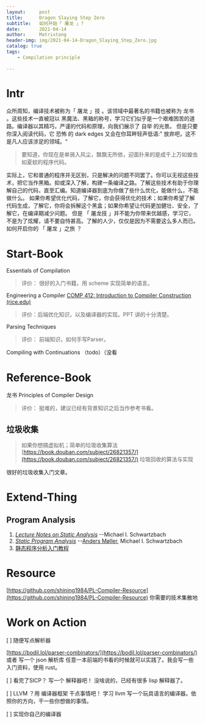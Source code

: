 ```yaml
---
layout:     post
title:      Dragon Slaying Step Zero
subtitle:   如何开始「 屠龙 」?
date:       2021-04-14
author:     Matrixtang
header-img: img/2021-04-14-Dragon_Slaying_Step_Zero.jpg
catalog: true
tags:
    - Compilation principle
    
---
```



# Intr	
   众所周知，编译技术被称为「 屠龙 」技 。该领域中最著名的书籍也被称为  龙书  。这些技术一直被冠以 黑魔法、黑箱的称号，学习它们似乎是一个艰难困苦的道路。编译器以其精巧，严谨的代码和原理，向我们展示了 自举  的光景。
但是只要你深入阅读代码，它 恐怖  的 dark edges  又会在你耳畔轻声低语:" 放弃吧，这不是凡人应该涉足的领域。“  
> 要知道，你现在是单骑入风尘，飘飘无所依，迎面扑来的是成千上万如蝗虫如夏蚊的程序代码。

  实际上，它和普通的程序并无区别，只是解决的问题不同罢了。你可以无视这些技术，把它当作黑箱。抑或深入了解，构建一条编译之路。了解这些技术有助于你理解自己的代码，直至汇编。知道编译器到底为你做了些什么优化，能做什么，不能做什么。
如果你希望优化代码，了解它，你会获得优化的技术；如果你希望了解代码生成，了解它，你将会拆解这个黑盒；如果你希望让代码更加健壮、安全，了解它，在编译期减少问题。
但是 「 屠龙技 」并不能为你带来优越感，学习它，不是为了炫耀，请不要自恃甚高。了解的人少，仅仅是因为不需要这么多人而已。
如何开启你的 「 屠龙 」之旅 ？ 


# Start-Book
Essentials of Compilation 
> 评价： 很好的入门书籍，用 scheme 实现简单的语言。

Engineering a Compiler [COMP 412: Introduction to Compiler Construction (rice.edu)](https://www.clear.rice.edu/comp412/)
> 评价：后端优化知识，以及编译器的实现。PPT 讲的十分清楚。

Parsing Techniques
> 评价： 前端知识，如何手写Parser。

Compiling with Continuations （todo）（没看

# Reference-Book
龙书 Principles of Compiler Design
> 评价： 挺难的，建议已经有背景知识之后当作参考书看。


## 垃圾收集 
> 如果你想搞虚拟机；简单的垃圾收集算法
[https://book.douban.com/subject/26821357/](https://book.douban.com/subject/26821357/)
垃圾回收的算法与实现

很好的垃圾收集入门文章。

# Extend-Thing

## Program Analysis

1. [_Lecture Notes on Static Analysis_](https://lara.epfl.ch/w/_media/sav08:schwartzbach.pdf) --Michael I. Schwartzbach
2. [_Static Program Analysis_](https://cs.au.dk/~amoeller/spa/) --[Anders Møller](https://cs.au.dk/~amoeller/), Michael I. Schwartzbach
3. [静态程序分析入门教程](https://github.com/RangerNJU/Static-Program-Analysis-Book)


# Resource
[https://github.com/shining1984/PL-Compiler-Resource](https://github.com/shining1984/PL-Compiler-Resource)
你需要的技术集散地


# Work on Action
[ ] 随便写点解析器

[https://bodil.lol/parser-combinators/](https://bodil.lol/parser-combinators/) 或者 写一个 json 解析库
任意一本前端的书看的时候就可以实践了。我会写一些入门资料，使用 rust。


[ ] 看完了SICP？ 写一个 解释器吧！
没啥说的，已经有很多 lisp 解释器了。


[ ] LLVM ？用 编译器框架 干点事情吧！
学习 llvm 写一个玩具语言的编译器。依照你的方向，干一些你想做的事情。


[ ] 实现你自己的编译器
